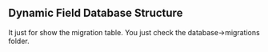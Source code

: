 ## Dynamic Field Database Structure

It just for show the migration table. You just check the database->migrations folder.
